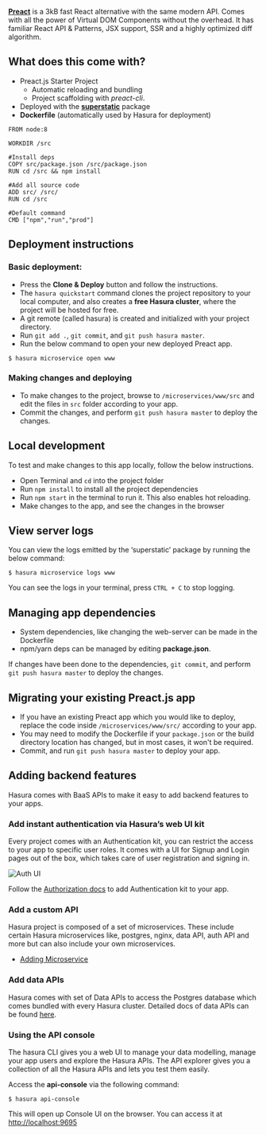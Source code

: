 [**Preact**](https://preactjs.com) is a 3kB fast React alternative with the same modern API. Comes with all the power of Virtual DOM Components without the overhead. It has familiar React API & Patterns, JSX support, SSR and a highly optimized diff algorithm.

## What does this come with?

* Preact.js Starter Project
  * Automatic reloading and bundling
  * Project scaffolding with *preact-cli*.
* Deployed with the [**superstatic**](https://www.npmjs.com/package/superstatic) package
* **Dockerfile** (automatically used by Hasura for deployment)

```
FROM node:8

WORKDIR /src

#Install deps
COPY src/package.json /src/package.json
RUN cd /src && npm install

#Add all source code
ADD src/ /src/
RUN cd /src

#Default command
CMD ["npm","run","prod"]
```

## Deployment instructions

### Basic deployment:

* Press the **Clone & Deploy** button and follow the instructions.
* The `hasura quickstart` command clones the project repository to your local computer, and also creates a **free Hasura cluster**, where the project will be hosted for free.
* A git remote (called hasura) is created and initialized with your project directory.
* Run `git add .`, `git commit`, and `git push hasura master`.
* Run the below command to open your new deployed Preact app.
``` shell
$ hasura microservice open www
```

### Making changes and deploying

* To make changes to the project, browse to `/microservices/www/src` and edit the files in `src` folder according to your app.
* Commit the changes, and perform `git push hasura master` to deploy the changes.

## Local development

To test and make changes to this app locally, follow the below instructions.
* Open Terminal and `cd` into the project folder
* Run `npm install` to install all the project dependencies
* Run `npm start` in the terminal to run it. This also enables hot reloading.
* Make changes to the app, and see the changes in the browser

## View server logs

You can view the logs emitted by the ‘superstatic’ package by running the below command:

``` shell
$ hasura microservice logs www
```
You can see the logs in your terminal, press `CTRL + C` to stop logging.

## Managing app dependencies

* System dependencies, like changing the web-server can be made in the Dockerfile
* npm/yarn deps can be managed by editing **package.json**.

If changes have been done to the dependencies, `git commit`, and perform `git push hasura master` to deploy the changes.

## Migrating your existing Preact.js app

* If you have an existing Preact app which you would like to deploy, replace the code inside `/microservices/www/src/` according to your app.
* You may need to modify the Dockerfile if your `package.json` or the build directory location has changed, but in most cases, it won't be required.
* Commit, and run `git push hasura master` to deploy your app.

## Adding backend features

Hasura comes with BaaS APIs to make it easy to add backend features to your apps.

### Add instant authentication via Hasura’s web UI kit

Every project comes with an Authentication kit, you can restrict the access to your app to specific user roles.
It comes with a UI for Signup and Login pages out of the box, which takes care of user registration and signing in.

![Auth UI](https://docs.hasura.io/0.15/_images/uikit-dark.png)

Follow the [Authorization docs](https://docs.hasura.io/0.15/manual/users/uikit.html) to add Authentication kit to your app.

### Add a custom API

Hasura project is composed of a set of microservices. These include certain Hasura microservices like, postgres, nginx, data API, auth API and more but can also include your own microservices.

* [Adding Microservice](https://docs.hasura.io/0.15/manual/custom-microservices/index.html)

### Add data APIs

Hasura comes with set of Data APIs to access the Postgres database which comes bundled with every Hasura cluster.
Detailed docs of data APIs can be found [here](https://docs.hasura.io/0.15/manual/data/index.html).

### Using the API console

The hasura CLI gives you a web UI to manage your data modelling, manage your app users and explore the Hasura APIs.
The API explorer gives you a collection of all the Hasura APIs and lets you test them easily.

Access the **api-console** via the following command:

```
$ hasura api-console
```

This will open up Console UI on the browser. You can access it at [http://localhost:9695](http://localhost:9695)
